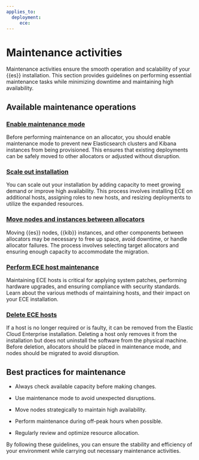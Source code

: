 ```yaml
---
applies_to:
  deployment:
     ece:
---
```

# Maintenance activities

Maintenance activities ensure the smooth operation and scalability of your {{es}} installation. This section provides guidelines on performing essential maintenance tasks while minimizing downtime and maintaining high availability.

## Available maintenance operations

### [Enable maintenance mode](enable-maintenance-mode.md)

Before performing maintenance on an allocator, you should enable maintenance mode to prevent new Elasticsearch clusters and Kibana instances from being provisioned. This ensures that existing deployments can be safely moved to other allocators or adjusted without disruption.

### [Scale out installation](scale-out-installation.md)

You can scale out your installation by adding capacity to meet growing demand or improve high availability. This process involves installing ECE on additional hosts, assigning roles to new hosts, and resizing deployments to utilize the expanded resources.

### [Move nodes and instances between allocators](move-nodes-instances-from-allocators.md)

Moving {{es}} nodes, {{kib}} instances, and other components between allocators may be necessary to free up space, avoid downtime, or handle allocator failures. The process involves selecting target allocators and ensuring enough capacity to accommodate the migration.

### [Perform ECE host maintenance](perform-ece-hosts-maintenance.md)

Maintaining ECE hosts is critical for applying system patches, performing hardware upgrades, and ensuring compliance with security standards. Learn about the various methods of maintaining hosts, and their impact on your ECE installation.

### [Delete ECE hosts](delete-ece-hosts.md)

If a host is no longer required or is faulty, it can be removed from the Elastic Cloud Enterprise installation. Deleting a host only removes it from the installation but does not uninstall the software from the physical machine. Before deletion, allocators should be placed in maintenance mode, and nodes should be migrated to avoid disruption.

## Best practices for maintenance

* Always check available capacity before making changes.

* Use maintenance mode to avoid unexpected disruptions.

* Move nodes strategically to maintain high availability.

* Perform maintenance during off-peak hours when possible.

* Regularly review and optimize resource allocation.

By following these guidelines, you can ensure the stability and efficiency of your environment while carrying out necessary maintenance activities.
